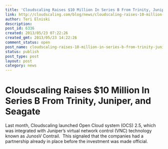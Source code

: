 ```yaml
---
title: 'Cloudscaling Raises $10 Million In Series B From Trinity, Juniper, and Seagate'
link: http://cloudscaling.com/blog/news/cloudscaling-raises-10-million-in-series-b-from-trinity-juniper-and-seagate/
author: Teri Elniski
description: 
post_id: 6336
created: 2013/05/23 07:22:26
created_gmt: 2013/05/23 14:22:26
comment_status: open
post_name: cloudscaling-raises-10-million-in-series-b-from-trinity-juniper-and-seagate
status: publish
post_type: post
layout: post
category: news
---
```


# Cloudscaling Raises $10 Million In Series B From Trinity, Juniper, and Seagate

Last month, Cloudscaling launched Open Cloud system (OCS) 2.5, which was integrated with Juniper’s virtual network control (VNC) technology known as JunosV Contrail.  This signaled that the companies had a partnership already in place before the investment was made official.